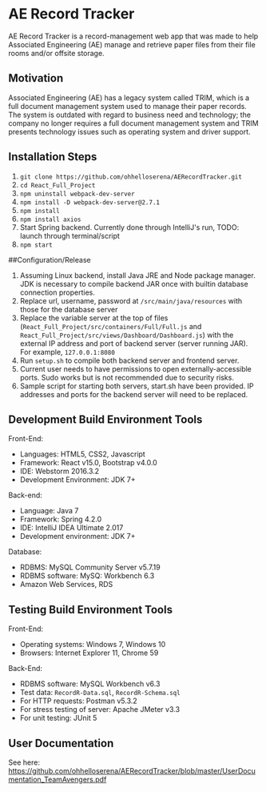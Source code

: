 # AE Record Tracker

AE Record Tracker is a record-management web app that was made to help Associated Engineering (AE) manage and retrieve paper files from their file rooms and/or offsite storage. 

## Motivation 

Associated Engineering (AE) has a legacy system called TRIM, which is a full document management system used to manage their paper records. The system is outdated with regard to business need and technology; the company no longer requires a full document management system and TRIM presents technology issues such as operating system and driver support. 

## Installation Steps

1. `git clone https://github.com/ohhelloserena/AERecordTracker.git`
2. `cd React_Full_Project`
3. `npm uninstall webpack-dev-server`
4. `npm install -D webpack-dev-server@2.7.1`
5. `npm install`
6. `npm install axios`
7. Start Spring backend. Currently done through IntelliJ's run, TODO: launch through terminal/script
8. `npm start`

##Configuration/Release

1. Assuming Linux backend, install Java JRE and Node package manager. JDK is necessary to compile backend JAR once with builtin database connection properties.
2. Replace url, username, password at `/src/main/java/resources` with those for the database server
3. Replace the variable server at the top of files (`React_Full_Project/src/containers/Full/Full.js` and `React_Full_Project/src/views/Dashboard/Dashboard.js`) with the external IP address and port of backend server (server running JAR). For example, `127.0.0.1:8080`
4. Run `setup.sh` to compile both backend server and frontend server.
5. Current user needs to have permissions to open externally-accessible ports. Sudo works but is not recommended due to security risks.
6. Sample script for starting both servers, start.sh have been provided. IP addresses and ports for the backend server will need to be replaced.

## Development Build Environment Tools

Front-End:
* Languages: HTML5, CSS2, Javascript
* Framework: React v15.0, Bootstrap v4.0.0
* IDE: Webstorm 2016.3.2
* Development Environment: JDK 7+

Back-end:
* Language: Java 7
* Framework: Spring 4.2.0
* IDE: IntelliJ IDEA Ultimate 2.017
* Development environment: JDK 7+

Database:
* RDBMS: MySQL Community Server v5.7.19
* RDBMS software: MySQ: Workbench 6.3
* Amazon Web Services, RDS

## Testing Build Environment Tools

Front-End:
* Operating systems: Windows 7, Windows 10
* Browsers: Internet Explorer 11, Chrome 59

Back-End: 
* RDBMS software: MySQL Workbench v6.3
* Test data: `RecordR-Data.sql`, `RecordR-Schema.sql`
* For HTTP requests: Postman v5.3.2 
* For stress testing of server: Apache JMeter v3.3
* For unit testing: JUnit 5  

## User Documentation

See here: https://github.com/ohhelloserena/AERecordTracker/blob/master/UserDocumentation_TeamAvengers.pdf 
